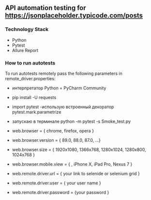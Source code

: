 ## API automation testing for https://jsonplaceholder.typicode.com/posts 

### Technology Stack

- Python
- Pytest
- Allure Report


### How to run autotests
To run autotests remotely pass the following parameters in remote_driver.properties:
 - интерпретатор Python = PyCharm Community
 - pip install -U requests
 - import pytest
 -использую встроенный декоратор pytest.mark.parametrize
 - запускаю в терминале python -m pytest -s Smoke_test.py
  
  
  
  
  
  
  
  
  
- web.browser = { chrome, firefox, opera }
- web.browser.version = { 89.0, 88.0, 87.0, ...}
- web.browser.size = { 1920x1080, 1366x768, 1280x1024, 1280x800, 1024x768 }
- web.browser.mobile.view = { , iPhone X, iPad Pro, Nexus 7 }
- web.remote.driver.url = { your link to selenide or selenium grid }
- web.remote.driver.user = { your user name }
- web.remote.driver.password = {your password }



